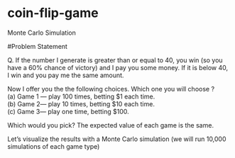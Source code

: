 # coin-flip-game
Monte Carlo Simulation

#Problem Statement<br>

Q. If the number I generate is greater than or equal to 40, you win (so you have a 60% chance of victory) 
   and I pay you some money. If it is below 40, I win and you pay me the same amount.
   
   Now I offer you the the following choices. 
   Which one you will choose ?<br>
   (a) Game 1 — play 100 times, betting $1 each time.<br>
   (b) Game 2— play 10 times, betting $10 each time.<br>
   (c) Game 3— play one time, betting $100.<br>
   
   
   Which would you pick? The expected value of each game is the same.
   
   
   
   Let’s visualize the results with a Monte Carlo simulation (we will run 10,000 simulations of each game type)
